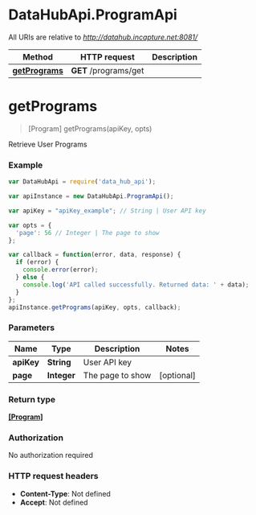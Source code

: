 # DataHubApi.ProgramApi

All URIs are relative to *http://datahub.incapture.net:8081/*

Method | HTTP request | Description
------------- | ------------- | -------------
[**getPrograms**](ProgramApi.md#getPrograms) | **GET** /programs/get | 


<a name="getPrograms"></a>
# **getPrograms**
> [Program] getPrograms(apiKey, opts)



Retrieve User Programs

### Example
```javascript
var DataHubApi = require('data_hub_api');

var apiInstance = new DataHubApi.ProgramApi();

var apiKey = "apiKey_example"; // String | User API key

var opts = { 
  'page': 56 // Integer | The page to show
};

var callback = function(error, data, response) {
  if (error) {
    console.error(error);
  } else {
    console.log('API called successfully. Returned data: ' + data);
  }
};
apiInstance.getPrograms(apiKey, opts, callback);
```

### Parameters

Name | Type | Description  | Notes
------------- | ------------- | ------------- | -------------
 **apiKey** | **String**| User API key | 
 **page** | **Integer**| The page to show | [optional] 

### Return type

[**[Program]**](Program.md)

### Authorization

No authorization required

### HTTP request headers

 - **Content-Type**: Not defined
 - **Accept**: Not defined

